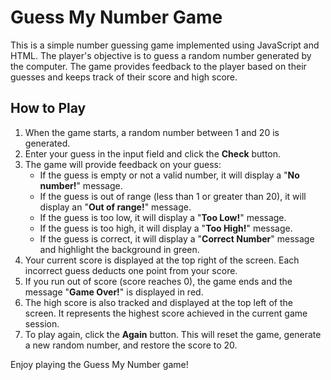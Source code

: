 # Guess My Number Game

This is a simple number guessing game implemented using JavaScript and HTML. The player's objective is to guess a random number generated by the computer. The game provides feedback to the player based on their guesses and keeps track of their score and high score.

## How to Play

1. When the game starts, a random number between 1 and 20 is generated.
2. Enter your guess in the input field and click the **Check** button.
3. The game will provide feedback on your guess:
   - If the guess is empty or not a valid number, it will display a "**No number!**" message.
   - If the guess is out of range (less than 1 or greater than 20), it will display an "**Out of range!**" message.
   - If the guess is too low, it will display a "**Too Low!**" message.
   - If the guess is too high, it will display a "**Too High!**" message.
   - If the guess is correct, it will display a "**Correct Number**" message and highlight the background in green.
4. Your current score is displayed at the top right of the screen. Each incorrect guess deducts one point from your score.
5. If you run out of score (score reaches 0), the game ends and the message "**Game Over!**" is displayed in red.
6. The high score is also tracked and displayed at the top left of the screen. It represents the highest score achieved in the current game session.
7. To play again, click the **Again** button. This will reset the game, generate a new random number, and restore the score to 20.

Enjoy playing the Guess My Number game!
